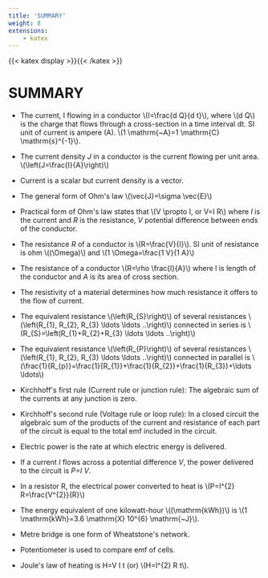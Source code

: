 ```yaml
---
title: 'SUMMARY'
weight: 8
extensions:
    - katex
---
```


{{< katex display >}}{{< /katex >}}

# SUMMARY


- The current, I flowing in a conductor \\(I=\frac{d Q}{d t}\\), where \\(d Q\\) is the charge that flows through a cross-section in a time interval dt. SI unit of current is ampere (A). \\(1 \mathrm{~A}=1 \mathrm{C} \mathrm{s}^{-1}\\).

- The current density $J$ in a conductor is the current flowing per unit area. \\(\left(J=\frac{I}{A}\right)\\)

-  Current is a scalar but current density is a vector.

- The general form of Ohm's law \\(\vec{J}=\sigma \vec{E}\\)


- Practical form of Ohm's law states that \\(V \propto I, or V=I R\\) where *I* is the current and *R* is the resistance, *V* potential difference between ends of the conductor.

- The resistance *R* of a conductor is \\(R=\frac{V}{I}\\). SI unit of resistance is ohm \\((\Omega)\\) and \\(1 \Omega=\frac{1 V}{1 A}\\)

- The resistance of a conductor \\(R=\rho \frac{l}{A}\\) where l is length of the conductor and *A* is its area of cross section.

- The resistivity of a material determines how much resistance it offers to the flow of current.

- The equivalent resistance \\(\left(R_{S}\right)\\) of several resistances \\(\left(R_{1}, R_{2}, R_{3} \ldots \ldots ..\right)\\) connected in series is \\(R_{S}=\left(R_{1}+R_{2}+R_{3} \ldots \ldots ..\right)\\)

- The equivalent resistance \\(\left(R_{P}\right)\\) of several resistances \\(\left(R_{1}, R_{2}, R_{3} \ldots \ldots ..\right)\\) connected in parallel is \\(\frac{1}{R_{p}}=\frac{1}{R_{1}}+\frac{1}{R_{2}}+\frac{1}{R_{3}}+\ldots \ldots\\)

- Kirchhoff's first rule (Current rule or junction rule): The algebraic sum of the currents at any junction is zero.

- Kirchhoff's second rule (Voltage rule or loop rule): In a closed circuit the algebraic sum of the products of the current and resistance of each part of the circuit is equal to the total emf included in the circuit.

- Electric power is the rate at which electric energy is delivered.

- If a current *I* flows across a potential difference *V*, the power delivered to the circuit is *P=I V*.

- In a resistor R, the electrical power converted to heat is \\(P=I^{2} R=\frac{V^{2}}{R}\\)

- The energy equivalent of one kilowatt-hour \\((\mathrm{kWh})\\) is \\(1 \mathrm{kWh}=3.6 \mathrm{X} 10^{6} \mathrm{~J}\\).

- Metre bridge is one form of Wheatstone's network.

- Potentiometer is used to compare emf of cells.

- Joule's law of heating is H=V I t (or) \\(H=I^{2} R t\\).


